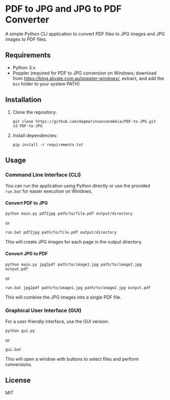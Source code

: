 # PDF to JPG and JPG to PDF Converter

A simple Python CLI application to convert PDF files to JPG images and JPG images to PDF files.

## Requirements

- Python 3.x
- Poppler (required for PDF to JPG conversion on Windows; download from https://blog.alivate.com.au/poppler-windows/, extract, and add the `bin` folder to your system PATH)

## Installation

1. Clone the repository:
   ```
   git clone https://github.com/dagmarinsancendekia/PDF-to-JPG.git
   cd PDF-to-JPG
   ```

2. Install dependencies:
   ```
   pip install -r requirements.txt
   ```

## Usage

### Command Line Interface (CLI)

You can run the application using Python directly or use the provided `run.bat` for easier execution on Windows.

#### Convert PDF to JPG
```
python main.py pdf2jpg path/to/file.pdf output/directory
```
or
```
run.bat pdf2jpg path/to/file.pdf output/directory
```

This will create JPG images for each page in the output directory.

#### Convert JPG to PDF
```
python main.py jpg2pdf path/to/image1.jpg path/to/image2.jpg output.pdf
```
or
```
run.bat jpg2pdf path/to/image1.jpg path/to/image2.jpg output.pdf
```

This will combine the JPG images into a single PDF file.

### Graphical User Interface (GUI)

For a user-friendly interface, use the GUI version:

```
python gui.py
```
or
```
gui.bat
```

This will open a window with buttons to select files and perform conversions.

## License

MIT
